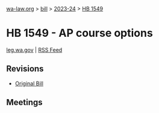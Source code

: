 [wa-law.org](/) > [bill](/bill/) > [2023-24](/bill/2023-24/) > [HB 1549](/bill/2023-24/hb/1549/)

# HB 1549 - AP course options
[leg.wa.gov](https://app.leg.wa.gov/billsummary?BillNumber=1549&Year=2023&Initiative=false) | [RSS Feed](./rss.xml)

## Revisions
* [Original Bill](1/)

## Meetings